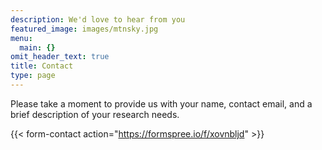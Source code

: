 ```yaml
---
description: We'd love to hear from you
featured_image: images/mtnsky.jpg
menu:
  main: {}
omit_header_text: true
title: Contact
type: page
---
```



Please take a moment to provide us with your name, contact email, and a brief description of your research needs. 

{{< form-contact action="https://formspree.io/f/xovnbljd"  >}}

